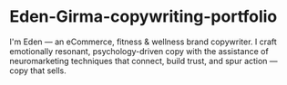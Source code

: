 # Eden-Girma-copywriting-portfolio
I'm Eden — an eCommerce, fitness &amp; wellness brand copywriter.  I craft emotionally resonant, psychology-driven copy with the assistance of neuromarketing techniques that connect, build trust, and spur action — copy that sells.
